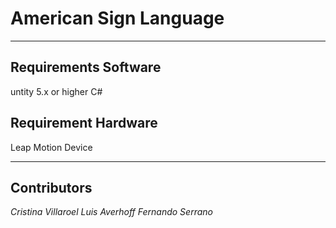# American Sign Language
---
## Requirements Software
untity 5.x or higher
C#

## Requirement Hardware
Leap Motion Device

---
## Contributors
*Cristina Villaroel*
*Luis Averhoff*
*Fernando Serrano*
